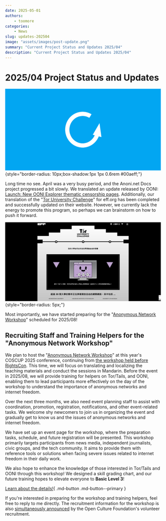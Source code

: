 ```yaml
---
date: 2025-05-01
authors:
    - toomore
categories:
    - News
slug: updates-202504
image: "assets/images/post-update.png"
summary: "Current Project Status and Updates 2025/04"
description: "Current Project Status and Updates 2025/04"
---
```

# 2025/04 Project Status and Updates

![2025/04 Project Status and Updates](./assets/images/post-update.png){style="border-radius: 10px;box-shadow:1px 1px 0.6rem #00aeff;"}

Long time no see. April was a very busy period, and the Anoni.net Docs project progressed a bit slowly. We translated an update released by OONI: [Launch: New OONI Explorer thematic censorship pages](https://anoni.net/docs/blog/2025/04/2025-ooni-explorer-thematic-censorship-pages/). Additionally, our translation of the "[Tor University Challenge](https://toruniversity.eff.org/zh-tw/)" for eff.org has been completed and successfully updated on their website. However, we currently lack the energy to promote this program, so perhaps we can brainstorm on how to push it forward.

![EFF, Tor University](./assets/images/eff-tor-university-zh-tw.png){style="border-radius: 5px;"}

Most importantly, we have started preparing for the "[Anonymous Network Workshop](../../event-workshop-2025.md)" scheduled for 2025/08!

## Recruiting Staff and Training Helpers for the "Anonymous Network Workshop"

We plan to host the "[Anonymous Network Workshop](../../event-workshop-2025.md)" at this year's COSCUP 2025 conference, continuing from [the workshop held before RightsCon](./rightscon25-pre-event.md). This time, we will focus on translating and localizing the teaching materials and conduct the sessions in Mandarin. Before the event in 2025/08, we will provide training for helpers on Tor/Tails, and OONI, enabling them to lead participants more effectively on the day of the workshop to understand the importance of anonymous networks and internet freedom.

Over the next three months, we also need event planning staff to assist with coordination, promotion, registration, notifications, and other event-related tasks. We welcome shy newcomers to join us in organizing the event and gradually get to know us and the issues of anonymous networks and internet freedom.

We have set up an event page for the workshop, where the preparation tasks, schedule, and future registration will be presented. This workshop primarily targets participants from news media, independent journalists, civic groups, and the tech community. It aims to provide them with reference tools or solutions when facing severe issues related to internet freedom in their daily work.

We also hope to enhance the knowledge of those interested in Tor/Tails and OONI through this workshop! We designed a skill grading chart, and our future training hopes to elevate everyone to **Basic Level 3**!

[Learn about the details!](../../event-workshop-2025.md){ .md-button .md-button--primary }

If you're interested in preparing for the workshop and training helpers, feel free to reply to me directly. The recruitment information for the workshop is also [simultaneously announced](https://volunteer.ocf.tw/blog/) by the Open Culture Foundation's volunteer recruitment.
